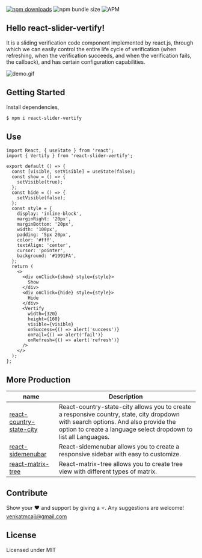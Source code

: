 [![npm downloads](https://img.shields.io/npm/dm/react-slider-vertify.svg?style=flat-square)](http://npm-stat.com/charts.html?package=react-slider-vertify) ![npm bundle size](https://img.shields.io/bundlephobia/minzip/react-slider-vertify) ![APM](https://img.shields.io/npm/l/react-slider-vertify?style=flat-square)

## Hello react-slider-vertify!

It is a sliding verification code component implemented by react.js, through which we can easily control the entire life cycle of verification (when refreshing, when the verification succeeds, and when the verification fails, the callback), and has certain configuration capabilities.

![demo.gif](https://raw.githubusercontent.com/venkatmcajj/react-slider-verify/master/docs/slider.gif)

## Getting Started

Install dependencies,

```bash
$ npm i react-slider-vertify
```

## Use

```tsx
import React, { useState } from 'react';
import { Vertify } from 'react-slider-vertify';

export default () => {
  const [visible, setVisible] = useState(false);
  const show = () => {
    setVisible(true);
  };
  const hide = () => {
    setVisible(false);
  };
  const style = {
    display: 'inline-block',
    marginRight: '20px',
    marginBottom: '20px',
    width: '100px',
    padding: '5px 20px',
    color: '#fff',
    textAlign: 'center',
    cursor: 'pointer',
    background: '#1991FA',
  };
  return (
    <>
      <div onClick={show} style={style}>
        Show
      </div>
      <div onClick={hide} style={style}>
        Hide
      </div>
      <Vertify
        width={320}
        height={160}
        visible={visible}
        onSuccess={() => alert('success')}
        onFail={() => alert('fail')}
        onRefresh={() => alert('refresh')}
      />
    </>
  );
};
```

## More Production

| name                                                                              | Description                                                                             |
| --------------------------------------------------------------------------------- | --------------------------------------------------------------------------------------- |
| [react-country-state-city](https://github.com/venkatmcajj/react-country-state-city)                             | React-country-state-city allows you to create a responsive country, state, city dropdown with search options. And also provide the option to create a language select dropdown to list all Languages.         |
| [react-sidemenubar](https://github.com/venkatmcajj/react-sidemenubar)                      | React-sidemenubar allows you to create a responsive sidebar with easy to customize. |
| [react-matrix-tree](https://github.com/venkatmcajj/react-matrix-tree) | React-matrix-tree allows you to create tree view with different types of matrix.


## Contribute

Show your ❤️ and support by giving a ⭐. Any suggestions are welcome! venkatmcajj@gmail.com

<!-- ## Financial Contributors

Become a financial contributor and help us sustain our community. [Contribute](https://opencollective.com/react-slider-verify) -->

## License

Licensed under MIT
